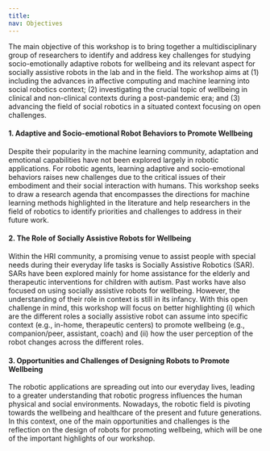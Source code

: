 ```yaml
---
title: 
nav: Objectives
---
```


The main objective of this workshop is to bring together a multidisciplinary group of researchers to identify and address key challenges for studying socio-emotionally adaptive robots for wellbeing and its relevant aspect for socially assistive robots in the lab and in the field. The workshop aims at (1) including the advances in affective computing and machine learning into social robotics context; (2) investigating the crucial topic of wellbeing  in clinical and non-clinical contexts during a post-pandemic era; and (3) advancing the field of social robotics in a situated context focusing on open challenges.

#### 1. Adaptive and Socio-emotional Robot Behaviors to Promote Wellbeing 
Despite their popularity in the machine learning community, adaptation and emotional  capabilities have not been explored largely in robotic applications. For robotic agents, learning adaptive and socio-emotional behaviors raises new challenges due to the critical issues of their embodiment and their social interaction with humans. 
This workshop seeks to draw a research agenda that encompasses the directions for machine learning methods highlighted in the literature and help researchers in the field of robotics to identify priorities and challenges to address in their future work.

#### 2. The Role of Socially Assistive Robots for Wellbeing 
Within the HRI community, a promising venue to assist people with special needs during their everyday life tasks is Socially Assistive Robotics (SAR). SARs have been explored mainly for home assistance for the elderly and therapeutic interventions for children with autism.  Past works have also focused on using socially assistive robots for wellbeing. However, the understanding of their role in context is still in its infancy. With this open challenge in mind, this workshop will focus on better highlighting (i) which are the different roles a socially assistive robot can assume into specific context (e.g., in-home, therapeutic centers) to promote wellbeing (e.g., companion/peer, assistant, coach) and (ii) how the user perception of the robot changes across the different roles.  

#### 3. Opportunities and Challenges of Designing Robots to Promote Wellbeing 
The robotic applications are spreading out into our everyday lives, leading to a greater understanding that robotic progress influences the human physical and social environments. Nowadays, the robotic field is pivoting towards the wellbeing and healthcare of the present and future generations. In this context, one of the main opportunities and challenges is the reflection on the design of robots for promoting wellbeing, which will be one of the important highlights of our workshop.